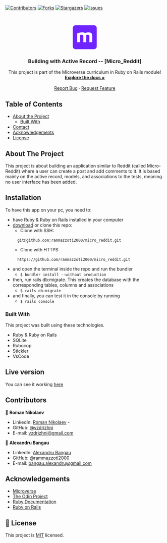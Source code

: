 <!--
*** Thanks for checking out this README Template. If you have a suggestion that would
*** make this better, please fork the repo and create a pull request or simply open
*** an issue with the tag "enhancement".
*** Thanks again! Now go create something AMAZING! :D
-->

<!-- PROJECT SHIELDS -->
<!--
*** I'm using markdown "reference style" links for readability.
*** Reference links are enclosed in brackets [ ] instead of parentheses ( ).
*** See the bottom of this document for the declaration of the reference variables
*** for contributors-url, forks-url, etc. This is an optional, concise syntax you may use.
*** https://www.markdownguide.org/basic-syntax/#reference-style-links
-->
[![Contributors][contributors-shield]][contributors-url]
[![Forks][forks-shield]][forks-url]
[![Stargazers][stars-shield]][stars-url]
[![Issues][issues-shield]][issues-url]


<!-- PROJECT LOGO -->
<br />
<p align="center">
  <a href="https://github.com/rammazzoti2000/micro_reddit">
    <img src="app/assets/images/microverse.png" alt="Logo" width="80" height="80">
  </a>

  <h3 align="center">Building with Active Record -- [Micro_Reddit]</h3>

  <p align="center">
    This project is part of the Microverse curriculum in Ruby on Rails module!
    <br />
    <a href="https://github.com/rammazzoti2000/micro_reddit"><strong>Explore the docs »</strong></a>
    <br />
    <br />
    <a href="https://github.com/rammazzoti2000/micro_reddit/issues">Report Bug</a>
    ·
    <a href="https://github.com/rammazzoti2000/micro_reddit/issues">Request Feature</a>
  </p>
</p>

<!-- TABLE OF CONTENTS -->
## Table of Contents

* [About the Project](#about-the-project)
  * [Built With](#built-with)
* [Contact](#contact)
* [Acknowledgements](#acknowledgements)
* [License](#license)

<!-- ABOUT THE PROJECT -->
## About The Project

This project is about building an application similar to Reddit (called Micro-Reddit) where a user can create a post and add comments to it. It is based mainly on the active record, models, and associations to the tests, meaning no user interface has been added.

<!-- INSTALLATION -->
## Installation

To have this app on your pc, you need to:
* have Ruby & Ruby on Rails installed in your computer
* [download](https://github.com/rammazzoti2000/micro_reddit/archive/develop.zip) or clone this repo:
  - Clone with SSH:
  ```
    git@github.com:rammazzoti2000/micro_reddit.git
  ```
  - Clone with HTTPS
  ```
    https://github.com/rammazzoti2000/micro_reddit.git
  ```
* and open the terminal inside the repo and run the bundler
  - ```$ bundler install --without production```
* then, run rails db:migrate. This creates the database with the corresponding tables, columns and associations
  - ```$ rails db:migrate```
* and finally, you can test it in the console by running
  - ```$ rails console```

### Built With
This project was built using these technologies.
* Ruby & Ruby on Rails
* SQLite
* Rubocop
* Stickler
* VsCode

<!-- LIVE VERSION -->
## Live version

You can see it working [here](https://morning-savannah-73840.herokuapp.com/)

<!-- CONTACT -->
## Contributors

👤 **Roman Nikolaev** 
    
- LinkedIn: [Roman Nikolaev](https://www.linkedin.com/in/roman-nikolaev-65b639197/) - 
- GitHub: [@vzdrizhni](https://github.com/vzdrizhni)
- E-mail: vzdrizhni@gmail.com

👤 **Alexandru Bangau**

- LinkedIn: [Alexandru Bangau](https://www.linkedin.com/in/alexandru-bangau/)
- GitHub: [@rammazzoti2000](https://github.com/rammazzoti2000)
- E-mail: bangau.alexandru@gmail.com


<!-- ACKNOWLEDGEMENTS -->
## Acknowledgements
* [Microverse](https://www.microverse.org/)
* [The Odin Project](https://www.theodinproject.com/)
* [Ruby Documentation](https://www.ruby-lang.org/en/documentation/)
* [Ruby on Rails](https://rubyonrails.org/)

<!-- MARKDOWN LINKS & IMAGES -->
<!-- https://www.markdownguide.org/basic-syntax/#reference-style-links -->
[contributors-shield]: https://img.shields.io/github/contributors/rammazzoti2000/micro_reddit.svg?style=flat-square
[contributors-url]: https://github.com/rammazzoti2000/micro_reddit/graphs/contributors
[forks-shield]: https://img.shields.io/github/forks/rammazzoti2000/micro_reddit.svg?style=flat-square
[forks-url]: https://github.com/rammazzoti2000/micro_reddit/network/members
[stars-shield]: https://img.shields.io/github/stars/rammazzoti2000/micro_reddit.svg?style=flat-square
[stars-url]: https://github.com/rammazzoti2000/micro_reddit/stargazers
[issues-shield]: https://img.shields.io/github/issues/rammazzoti2000/micro_reddit.svg?style=flat-square
[issues-url]: https://github.com/rammazzoti2000/micro_reddit/issues
[product-screenshot]: app/assets/images/micro_reddit.png

## 📝 License

This project is [MIT](https://opensource.org/licenses/MIT) licensed.